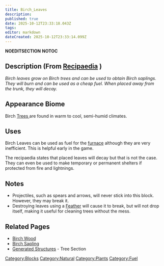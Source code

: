 ```yaml
---
title: Birch_Leaves
description: 
published: true
date: 2025-10-12T23:33:18.043Z
tags: 
editor: markdown
dateCreated: 2025-10-12T23:33:14.099Z
---
```


__NOEDITSECTION__ __NOTOC__

## Description (From [Recipaedia](.. "wikilink") )

*Birch leaves grow on Birch trees and can be used to obtain Birch
saplings. They will burn and can be used as a cheap fuel. When placed
away from the trunk, they will decay.*

## Appearance Biome

Birch [Trees ](http://survivalcraftgame.wikia.com/wiki/Trees)are found
in warm to cool, semi-humid climates.

## Uses

Birch Leaves can be used as fuel for
the [furnace](http://survivalcraftgame.wikia.com/wiki/Furnace) although
they are very inefficient. This is helpful early in the game. 

The recipaedia states that placed leaves will decay but that is not the
case. They can even be used to make temporary or permanent shelters if
protected from fire and lightnings.

## Notes

  - Projectiles, such as spears and arrows, will never stick into this
    block. However, they may break it.
  - Destroying leaves using a [Feather](Feather "wikilink") will cause
    it to break, but will not drop itself, making it useful for cleaning
    trees without the mess.

## Related Pages

  - [Birch Wood](Birch_Wood.md "wikilink")
  - [Birch Sapling](Birch_Sapling.md "wikilink")
  - [Generated Structures](Generated_Structures#Trees "wikilink") - Tree
    Section 

[Category:Blocks](Category:Blocks "wikilink")
[Category:Natural](Category:Natural "wikilink")
[Category:Plants](Category:Plants "wikilink")
[Category:Fuel](Category:Fuel "wikilink")